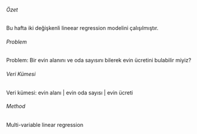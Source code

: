 <h6> Özet </h6>
Bu hafta iki değişkenli lineear regression modelini çalışılmıştır. 

<h6> Problem </h6>
Problem: Bir evin alanını ve oda sayısını bilerek evin ücretini bulabilir miyiz?

<h6> Veri Kümesi </h6>
Veri kümesi: evin alanı | evin oda sayısı | evin ücreti

<h6> Method </h6>
Multi-variable linear  regression

